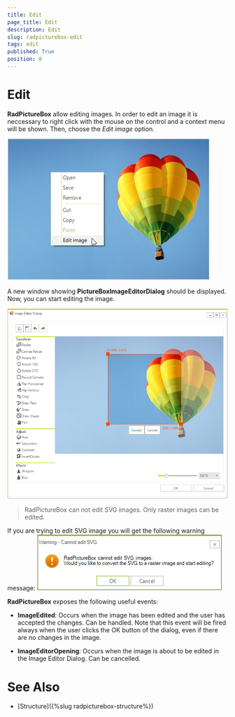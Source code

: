 ```yaml
---
title: Edit
page_title: Edit
description: Edit
slug: radpicturebox-edit
tags: edit
published: True
position: 0
---
```


# Edit

**RadPictureBox** allow editing images. In order to edit an image it is neccessary to right click with the mouse on the control and a context menu will be shown. Then, choose the *Edit image* option.

![picturebox-edit001](images/edit001.png)

A new window showing **PictureBoxImageEditorDialog** should be displayed. Now, you can start editing the image.

![picturebox-edit002](images/edit002.png)

> RadPictureBox can not edit SVG images. Only raster images can be edited. 

If you are trying to edit SVG image you will get the following warning message:
![picturebox-edit003](images/edit003.png)

**RadPictureBox** exposes the following useful events:

- **ImageEdited**:  Occurs when the image has been edited and the user has accepted the changes. Can be handled. Note that this event will be fired always when the user clicks the OK button of the dialog, even if there are no changes in the image.

- **ImageEditorOpening**: Occurs when the image is about to be edited in the Image Editor Dialog. Can be cancelled.

# See Also

* [Structure]({%slug radpicturebox-structure%})
